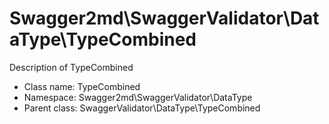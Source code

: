 Swagger2md\SwaggerValidator\DataType\TypeCombined
===============

Description of TypeCombined




* Class name: TypeCombined
* Namespace: Swagger2md\SwaggerValidator\DataType
* Parent class: SwaggerValidator\DataType\TypeCombined








